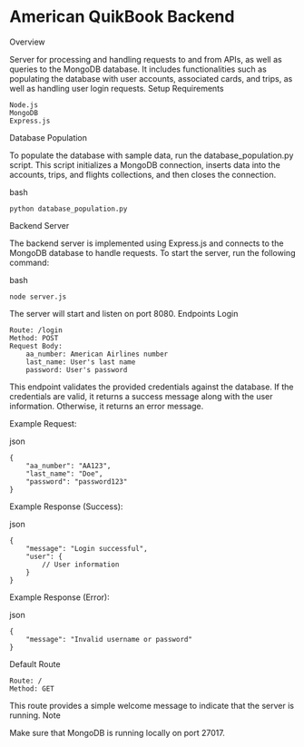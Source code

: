 # American QuikBook Backend
Overview

Server for processing and handling requests to and from APIs, as well as queries to the MongoDB database. It includes functionalities such as populating the database with user accounts, associated cards, and trips, as well as handling user login requests.
Setup
Requirements

    Node.js
    MongoDB
    Express.js

Database Population

To populate the database with sample data, run the database_population.py script. This script initializes a MongoDB connection, inserts data into the accounts, trips, and flights collections, and then closes the connection.

bash

    python database_population.py

Backend Server

The backend server is implemented using Express.js and connects to the MongoDB database to handle requests. To start the server, run the following command:

bash

    node server.js

The server will start and listen on port 8080.
Endpoints
Login

    Route: /login
    Method: POST
    Request Body:
        aa_number: American Airlines number
        last_name: User's last name
        password: User's password

This endpoint validates the provided credentials against the database. If the credentials are valid, it returns a success message along with the user information. Otherwise, it returns an error message.

Example Request:

json

    {
        "aa_number": "AA123",
        "last_name": "Doe",
        "password": "password123"
    }

Example Response (Success):

json

    {
        "message": "Login successful",
        "user": {
            // User information
        }
    }

Example Response (Error):

json

    {
        "message": "Invalid username or password"
    }

Default Route

    Route: /
    Method: GET

This route provides a simple welcome message to indicate that the server is running.
Note

Make sure that MongoDB is running locally on port 27017.